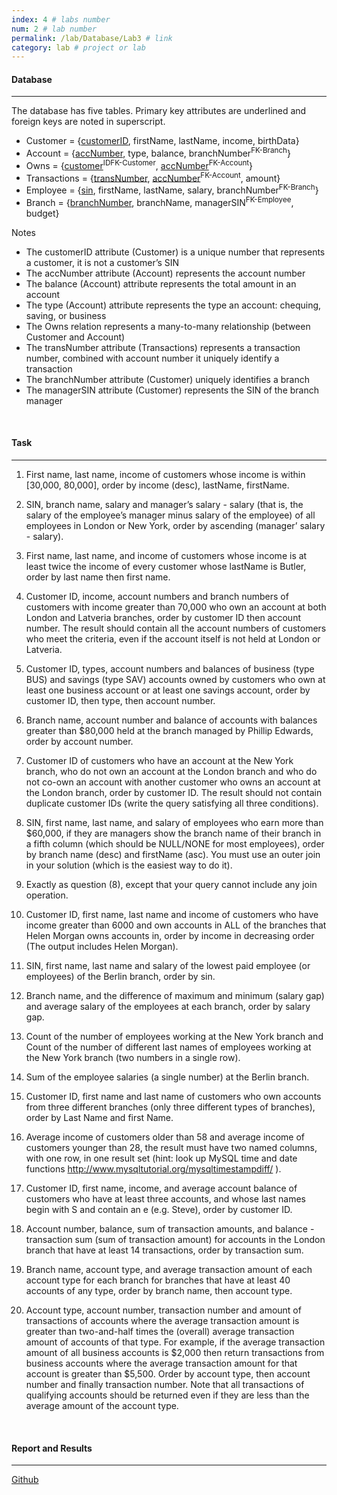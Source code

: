 ```yaml
---
index: 4 # labs number
num: 2 # lab number
permalink: /lab/Database/Lab3 # link
category: lab # project or lab
---
```


#### **Database**

---

The database has five tables. Primary key attributes are underlined and foreign keys are
noted in superscript.

- Customer = {<u>customerID</u>, firstName, lastName, income, birthData}
- Account = {<u>accNumber</u>, type, balance, branchNumber<sup>FK-Branch</sup>}
- Owns = {<u>customer</u><sup>IDFK-Customer</sup>, <u>accNumber</u><sup>FK-Account</sup>}
- Transactions = {<u>transNumber</u>, <u>accNumber</u><sup>FK-Account</sup>, amount}
- Employee = {<u>sin</u>, firstName, lastName, salary, branchNumber<sup>FK-Branch</sup>}
- Branch = {<u>branchNumber</u>, branchName, managerSIN<sup>FK-Employee</sup>, budget}

Notes

- The customerID attribute (Customer) is a unique number that represents a customer, it is not a customer’s SIN
- The accNumber attribute (Account) represents the account number
- The balance (Account) attribute represents the total amount in an account
- The type (Account) attribute represents the type an account: chequing, saving, or business
- The Owns relation represents a many-to-many relationship (between Customer and Account)
- The transNumber attribute (Transactions) represents a transaction number, combined with account number it uniquely identify a transaction
- The branchNumber attribute (Customer) uniquely identifies a branch
- The managerSIN attribute (Customer) represents the SIN of the branch manager

<br>

#### **Task**

---

1. First name, last name, income of customers whose income is within [30,000, 80,000],
   order by income (desc), lastName, firstName.

2. SIN, branch name, salary and manager’s salary - salary (that is, the salary of the
   employee’s manager minus salary of the employee) of all employees in London or
   New York, order by ascending (manager’ salary - salary).

3. First name, last name, and income of customers whose income is at least twice the
   income of every customer whose lastName is Butler, order by last name then first
   name.

4. Customer ID, income, account numbers and branch numbers of customers with
   income greater than 70,000 who own an account at both London and Latveria
   branches, order by customer ID then account number. The result should contain all
   the account numbers of customers who meet the criteria, even if the account itself
   is not held at London or Latveria.

5. Customer ID, types, account numbers and balances of business (type BUS) and
   savings (type SAV) accounts owned by customers who own at least one business
   account or at least one savings account, order by customer ID, then type, then
   account number.

6. Branch name, account number and balance of accounts with balances greater than
   $80,000 held at the branch managed by Phillip Edwards, order by account number.

7. Customer ID of customers who have an account at the New York branch, who do
   not own an account at the London branch and who do not co-own an account with
   another customer who owns an account at the London branch, order by customer
   ID. The result should not contain duplicate customer IDs (write the query satisfying
   all three conditions).

8. SIN, first name, last name, and salary of employees who earn more than $60,000, if
   they are managers show the branch name of their branch in a fifth column (which
   should be NULL/NONE for most employees), order by branch name (desc) and
   firstName (asc). You must use an outer join in your solution (which is the easiest
   way to do it).

9. Exactly as question (8), except that your query cannot include any join operation.

10. Customer ID, first name, last name and income of customers who have income
    greater than 6000 and own accounts in ALL of the branches that Helen Morgan
    owns accounts in, order by income in decreasing order (The output includes Helen
    Morgan).

11. SIN, first name, last name and salary of the lowest paid employee (or employees) of
    the Berlin branch, order by sin.

12. Branch name, and the difference of maximum and minimum (salary gap) and average salary of the employees at each branch, order by salary gap.

13. Count of the number of employees working at the New York branch and Count of
    the number of different last names of employees working at the New York branch
    (two numbers in a single row).

14. Sum of the employee salaries (a single number) at the Berlin branch.

15. Customer ID, first name and last name of customers who own accounts from three
    different branches (only three different types of branches), order by Last Name and
    first Name.

16. Average income of customers older than 58 and average income of customers younger
    than 28, the result must have two named columns, with one row, in one result set
    (hint: look up MySQL time and date functions http://www.mysqltutorial.org/mysqltimestampdiff/ ).

17. Customer ID, first name, income, and average account balance of customers who
    have at least three accounts, and whose last names begin with S and contain an e
    (e.g. Steve), order by customer ID.

18. Account number, balance, sum of transaction amounts, and balance - transaction
    sum (sum of transaction amount) for accounts in the London branch that have at
    least 14 transactions, order by transaction sum.

19. Branch name, account type, and average transaction amount of each account type
    for each branch for branches that have at least 40 accounts of any type, order by
    branch name, then account type.

20. Account type, account number, transaction number and amount of transactions of
    accounts where the average transaction amount is greater than two-and-half times
    the (overall) average transaction amount of accounts of that type. For example,
    if the average transaction amount of all business accounts is $2,000 then return
    transactions from business accounts where the average transaction amount for that
    account is greater than $5,500. Order by account type, then account number and
    finally transaction number. Note that all transactions of qualifying accounts should
    be returned even if they are less than the average amount of the account type.

<br>

#### **Report and Results**

---

[Github](https://github.com/Heejinee3/Database/tree/master/Lab3)
